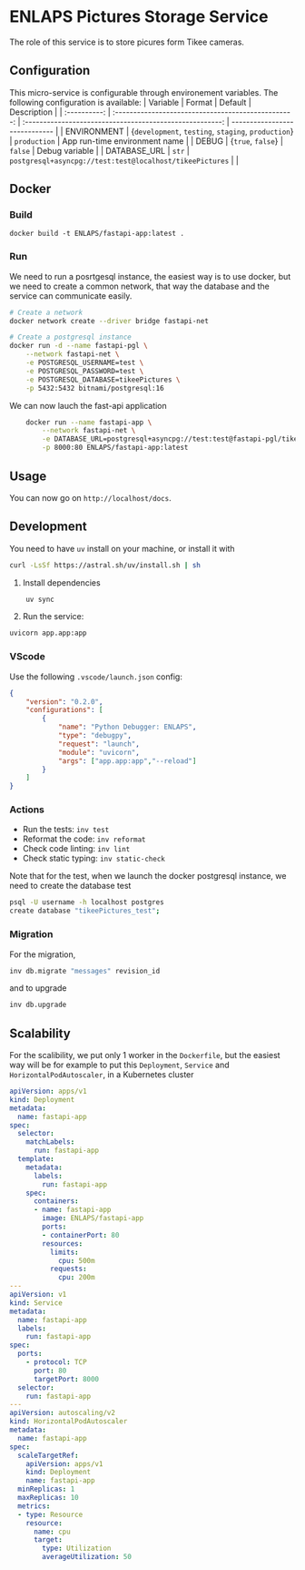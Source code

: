 # ENLAPS Pictures Storage Service

The role of this service is to store picures form Tikee cameras.

## Configuration

This micro-service is configurable through environement variables.
The following configuration is available:
|   Variable   |                       Format                        |                         Default                          | Description                   |
| :----------: | :-------------------------------------------------: | :------------------------------------------------------: | ----------------------------- |
| ENVIRONMENT  | {`development`, `testing`, `staging`, `production`} |                       `production`                       | App run-time environment name |
|    DEBUG     |                  {`true`, `false`}                  |                         `false`                          | Debug variable                |
| DATABASE_URL |                        `str`                        | `postgresql+asyncpg://test:test@localhost/tikeePictures` |                               |

## Docker

### Build

`docker build -t ENLAPS/fastapi-app:latest .`

### Run

We need to run a posrtgesql instance, the easiest way is to use docker, but we need to create a common network, that way the database and the service can communicate easily.

```bash
# Create a network
docker network create --driver bridge fastapi-net

# Create a postgresql instance
docker run -d --name fastapi-pgl \
    --network fastapi-net \
    -e POSTGRESQL_USERNAME=test \
    -e POSTGRESQL_PASSWORD=test \
    -e POSTGRESQL_DATABASE=tikeePictures \
    -p 5432:5432 bitnami/postgresql:16

```

We can now lauch the fast-api application

```bash
    docker run --name fastapi-app \
        --network fastapi-net \
        -e DATABASE_URL=postgresql+asyncpg://test:test@fastapi-pgl/tikeePictures \
        -p 8000:80 ENLAPS/fastapi-app:latest
```

## Usage

You can now go on `http://localhost/docs`.

## Development

You need to have `uv` install on your machine, or install it with 

```bash
curl -LsSf https://astral.sh/uv/install.sh | sh
```

1. Install dependencies

```bash
    uv sync
```

2. Run the service:

```bash
uvicorn app.app:app
```

### VScode

Use the following `.vscode/launch.json` config:

```json
{
    "version": "0.2.0",
    "configurations": [
        {
            "name": "Python Debugger: ENLAPS",
            "type": "debugpy",
            "request": "launch",
            "module": "uvicorn",
            "args": ["app.app:app","--reload"]
        }
    ]
}
```

### Actions

- Run the tests: `inv test`
- Reformat the code: `inv reformat`
- Check code linting: `inv lint`
- Check static typing: `inv static-check`

Note that for the test, when we launch the docker postgresql instance, we need to create the database test

```bash
psql -U username -h localhost postgres
create database "tikeePictures_test";
```

### Migration

For the migration, 

```bash
inv db.migrate "messages" revision_id
```

and to upgrade

```bash
inv db.upgrade
```

## Scalability

For the scalibility, we put only 1 worker in the `Dockerfile`, but the easiest way will be for example to put this `Deployment`, `Service` and `HorizontalPodAutoscaler`, in a Kubernetes cluster

```yaml
apiVersion: apps/v1
kind: Deployment
metadata:
  name: fastapi-app
spec:
  selector:
    matchLabels:
      run: fastapi-app
  template:
    metadata:
      labels:
        run: fastapi-app
    spec:
      containers:
      - name: fastapi-app
        image: ENLAPS/fastapi-app
        ports:
        - containerPort: 80
        resources:
          limits:
            cpu: 500m
          requests:
            cpu: 200m
---
apiVersion: v1
kind: Service
metadata:
  name: fastapi-app
  labels:
    run: fastapi-app
spec:
  ports:
    - protocol: TCP
      port: 80
      targetPort: 8000
  selector:
    run: fastapi-app
---
apiVersion: autoscaling/v2
kind: HorizontalPodAutoscaler
metadata:
  name: fastapi-app
spec:
  scaleTargetRef:
    apiVersion: apps/v1
    kind: Deployment
    name: fastapi-app
  minReplicas: 1
  maxReplicas: 10
  metrics:
  - type: Resource
    resource:
      name: cpu
      target:
        type: Utilization
        averageUtilization: 50
```


